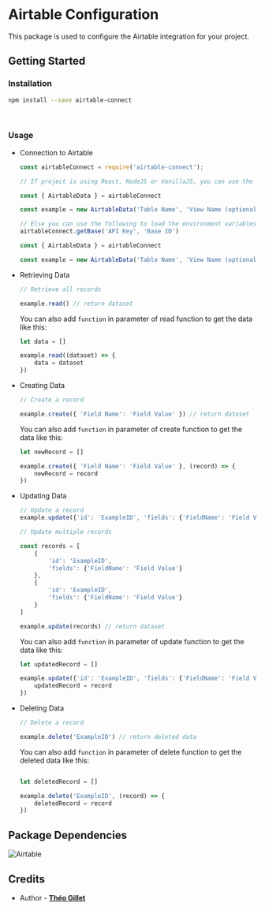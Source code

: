 # Airtable Configuration
This package is used to configure the Airtable integration for your project.

## Getting Started

### Installation

```bash
npm install --save airtable-connect
```

&nbsp;
### Usage

- Connection to Airtable

    ```javascript
    const airtableConnect = require('airtable-connect');

    // If project is using React, NodeJS or VanillaJS, you can use the following to load the environment variables

    const { AirtableData } = airtableConnect

    const example = new AirtableData('Table Name', 'View Name (optional if you want to use the default view)')

    // Else you can use the following to load the environment variables
    airtableConnect.getBase('API Key', 'Base ID')

    const { AirtableData } = airtableConnect

    const example = new AirtableData('Table Name', 'View Name (optional if you want to use the default view)')

    ```

- Retrieving Data

    ```javascript
    // Retrieve all records

    example.read() // return dataset
    ````

    You can also add ```function``` in parameter of read function to get the data like this:

    ```javascript
    let data = []

    example.read((dataset) => {
        data = dataset
    })
    ```

- Creating Data

    ```javascript
    // Create a record

    example.create({ 'Field Name': 'Field Value' }) // return dataset
    ````

    You can also add ```function``` in parameter of create function to get the data like this:

    ```javascript
    let newRecord = []

    example.create({ 'Field Name': 'Field Value' }, (record) => {
        newRecord = record
    })
    ```
- Updating Data

    ```javascript
    // Update a record
    example.update({'id': 'ExampleID', 'fields': {'FieldName': 'Field Value'}}) // return dataset

    // Update multiple records

    const records = [
        {
            'id': 'ExampleID', 
            'fields': {'FieldName': 'Field Value'}
        }, 
        {
            'id': 'ExampleID', 
            'fields': {'FieldName': 'Field Value'}
        }
    ]

    example.update(records) // return dataset
    ```

    You can also add ```function``` in parameter of update function to get the data like this:

    ```javascript
    let updatedRecord = []

    example.update({'id': 'ExampleID', 'fields': {'FieldName': 'Field Value'}}, (record) => {
        updatedRecord = record
    })
    ```

- Deleting Data

    ```javascript
    // Delete a record

    example.delete('ExampleID') // return deleted data
    ```
    You can also add ```function``` in parameter of delete function to get the deleted data like this:

    ```javascript

    let deletedRecord = []

    example.delete('ExampleID', (record) => {
        deletedRecord = record
    })
    ```

## Package Dependencies

![Airtable](https://img.shields.io/badge/Airtable-18BFFF?style=for-the-badge&logo=Airtable&logoColor=white)

## Credits

- Author - [**Théo Gillet**](https://www.theo-gillet.com/)
